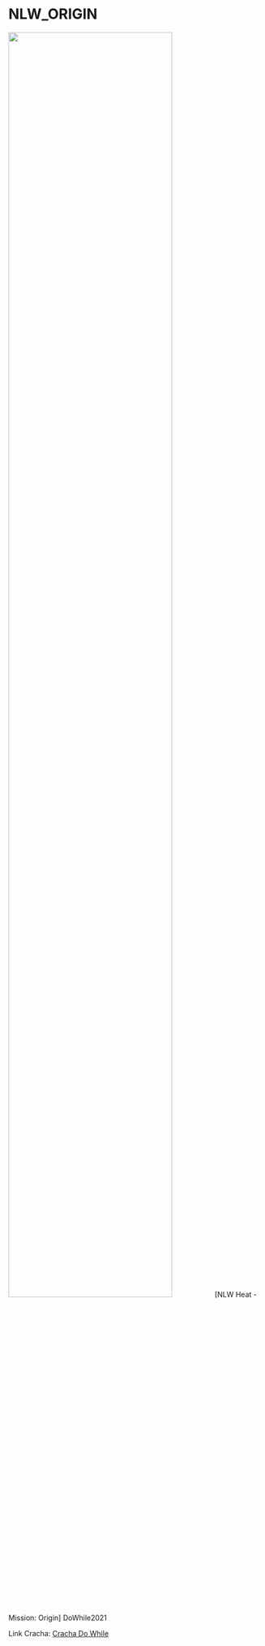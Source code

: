 # NLW_ORIGIN

<img width="80%" src="https://raw.githubusercontent.com/paulo-mesquita/NLW_ORIGIN/main/NLWHEAT%20-%201920x1080.png">
[NLW Heat - Mission: Origin] DoWhile2021
<p>Link Cracha: <a href="https://paulo-mesquita.github.io/NLW_ORIGIN/" target="_blank" >Cracha Do While</a></p>
